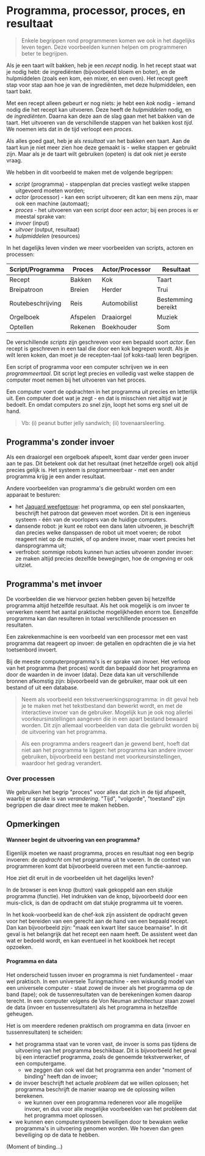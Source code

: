 # Programma, processor, proces, en resultaat

> Enkele begrippen rond programmeren komen we ook in het dagelijks leven tegen. Deze voorbeelden kunnen helpen om programmeren beter te begrijpen.

Als je een taart wilt bakken, heb je een *recept* nodig. In het recept staat wat je nodig hebt: de ingrediënten (bijvoorbeeld bloem en boter), en de hulpmiddelen (zoals een kom, een mixer, en een oven). Het recept geeft stap voor stap aan hoe je van de ingrediënten, met deze hulpmiddelen, een taart bakt.

Met een recept alleen gebeurt er nog niets: je hebt een *kok* nodig - iemand nodig die het recept kan uitvoeren. Deze heeft de *hulpmiddelen* nodig, en de *ingrediënten*. Daarna kan deze aan de slag gaan met het bakken van de taart. Het uitvoeren van de verschillende stappen van het bakken kost *tijd*. We noemen iets dat in de tijd verloopt een *proces*.

Als alles goed gaat, heb je als *resultaat* van het bakken een taart. Aan de taart kun je niet meer zien hoe deze gemaakt is - welke stappen er gebruikt zijn. Maar als je de taart wilt gebruiken (opeten) is dat ook niet je eerste vraag.

We hebben in dit voorbeeld te maken met de volgende begrippen:

* *script* (programma) - stappenplan dat precies vastlegt welke stappen uitgevoerd moeten worden;
* *actor* (processor) - kan een script uitvoeren; dit kan een mens zijn, maar ook een machine (automaat);
* *proces* - het uitvoeren van een script door een actor; bij een proces is er meestal sprake van:
* *invoer* (input)
* *uitvoer* (output, resultaat)
* *hulpmiddelen* (resources)

In het dagelijks leven vinden we meer voorbeelden van scripts, actoren en processen:

| Script/Programma   | Proces | Actor/Processor |Resultaat |
| ---         | ---    | ---       | ---      |
| Recept      | Bakken | Kok       | Taart    |
| Breipatroon | Breien | Herder    | Trui     |
| Routebeschrijving | Reis    | Automobilist | Bestemming bereikt |
| Orgelboek   | Afspelen | Draaiorgel | Muziek |
| Optellen    | Rekenen | Boekhouder | Som     |

De verschillende *scripts* zijn geschreven voor een bepaald soort *actor*. Een recept is geschreven in een taal die door een kok begrepen wordt. Als je wilt leren koken, dan moet je de recepten-taal (of koks-taal) leren begrijpen.

Een script of programma voor een computer schrijven we in een *programmeertaal*. Dit script legt precies en volledig vast welke stappen de computer moet nemen bij het uitvoeren van het proces.

Een computer voert de opdrachten in het programma uit precies en letterlijk uit. Een computer doet wat je zegt - en dat is misschien niet altijd wat je bedoelt. En omdat computers zo snel zijn, loopt het soms erg snel uit de hand.

> Vb: (i) peanut butter jelly sandwich; (ii) tovenaarsleerling.

## Programma's zonder invoer

Als een draaiorgel een orgelboek afspeelt, komt daar verder geen invoer aan te pas. Dit betekent ook dat het resultaat (met hetzelfde orgel) ook altijd precies gelijk is. Het systeem is programmeerbaar - met een ander programma krijg je een ander resultaat.

Andere voorbeelden van programma's die gebruikt worden om een apparaat te besturen:

* het [Jaquard weefgetouw](http://nl.wikipedia.org/wiki/Jacquardgetouw): het programma, op een stel ponskaarten, beschrijft het patroon dat geweven moet worden. Dit is een ingenieus systeem - één van de voorlopers van de huidige computers.
* dansende robot: je kunt ee robot een dans laten uitvoeren, je beschrijft dan precies welke danspassen de robot uit moet voeren; de robot reageert niet op de muziek, of op andere invoer, maar voert precies het dansprogramma uit;
* verfrobot: sommige robots kunnen hun acties uitvoeren zonder invoer: ze maken altijd precies dezelfde bewegingen, hoe de omgeving er ook uitziet.

## Programma's met invoer

De voorbeelden die we hiervoor gezien hebben geven bij hetzelfde programma altijd hetzelfde resultaat. Als het ook mogelijk is om invoer te verwerken neemt het aantal praktische mogelijkheden enorm toe. Eenzelfde programma kan dan resulteren in totaal verschillende processen en resultaten.

Een zakrekenmachine is een voorbeeld van een processor met een vast programma dat reageert op invoer: de getallen en opdrachten die je via het toetsenbord invoert.

Bij de meeste computerprogramma's is er sprake van invoer. Het verloop van het programma (het proces) wordt dan bepaald door het programma en door de waarden in de invoer (data). Deze data kan uit verschillende bronnen afkomstig zijn: bijvoorbeeld van de gebruiker, maar ook uit een bestand of uit een database.

> Neem als voorbeeld een tekstverwerkingsprogramma: in dit geval heb je te maken met het tekstbestand dan bewerkt wordt, en met de interactieve invoer van de gebruiker. Mogelijk kun je ook nog allerlei voorkeursinstellingen aangeven die in een apart bestand bewaard worden. Dit zijn allemaal voorbeelden van data die gebruikt worden bij de uitvoering van het programma.

> Als een programma anders reageert dan je gewend bent, hoeft dat niet aan het programma te liggen: het programma kan andere invoer gebruiken, bijvoorbeeld een bestand met voorkeursinstellingen, waardoor het gedrag verandert.

### Over processen

We gebruiken het begrip "proces" voor alles dat zich in de tijd afspeelt, waarbij er sprake is van *verandering*. "Tijd", "volgorde", "toestand" zijn begrippen die daar direct mee te maken hebben.

## Opmerkingen

#### Wanneer begint de uitvoering van een programma?

Eigenlijk moeten we naast programma, proces en resultaat nog een begrip invoeren: de *opdracht* om het programma uit te voeren. In de context van programmeren komt dat bijvoorbeeld overeen met een functie-aanroep.

Hoe ziet dit eruit in de voorbeelden uit het dagelijks leven?

In de browser is een knop (button) vaak gekoppeld aan een stukje programma (functie). Het indrukken van de knop, bijvoorbeeld door een muis-click, is dan de opdracht om dat stukje programma uit te voeren.

In het kook-voorbeeld kan de chef-kok zijn assistent de opdracht geven voor het bereiden van een gerecht aan de hand van een bepaald recept. Dan kan bijvoorbeeld zijn: "maak een kwart liter sauce bearnaise". In dit geval is het belangrijk dat het recept een naam heeft. De assistent weet dan wat er bedoeld wordt, en kan eventueel in het kookboek het recept opzoeken.

#### Programma en data

Het onderscheid tussen invoer en programma is niet fundamenteel - maar wel praktisch. In een universele Turingmachine - een wiskundig model van een universele computer - staat zowel de invoer als het programma op de band (tape); ook de tussenresultaten van de berekeningen komen daarop terecht. In een computer volgens de Von Neuman architectuur staan zowel de data (invoer en tussenresultaten) als het programma in hetzelfde geheugen.

Het is om meerdere redenen praktisch om programma en data (invoer en tussenresultaten) te scheiden:

* het programma staat van te voren vast, de invoer is soms pas tijdens de uitvoering van het programma beschikbaar. Dit is bijvoorbeeld het geval bij een interactief programma, zoals de genoemde tekstverwerker, of een computergame.
    * we zeggen dan ook wel dat het programma een ander "moment of binding" heeft dan de invoer;
* de invoer beschrijft het actuele *probleem* dat we willen oplossen; het programma beschrijft  de manier waarop we de oplossing willen berekenen.
    * we kunnen over een programma redeneren voor alle mogelijke invoer, en dus voor alle mogelijke voorbeelden van het probleem dat het programma moet oplossen.
* we kunnen een computersysteem beveiligen door te bewaken welke programma's in uitvoering genomen worden. We hoeven dan geen beveiliging op de data te hebben.





(Moment of binding...)




